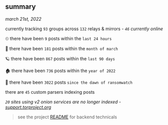 
## summary
_march 21st, 2022_

currently tracking `93` groups across `132` relays & mirrors - _`46` currently online_

⏲ there have been `9` posts within the `last 24 hours`

🦈 there have been `181` posts within the `month of march`

🪐 there have been `867` posts within the `last 90 days`

🏚 there have been `736` posts within the `year of 2022`

🦕 there have been `3022` posts `since the dawn of ransomwatch`

there are `45` custom parsers indexing posts

_`20` sites using v2 onion services are no longer indexed - [support.torproject.org](https://support.torproject.org/onionservices/v2-deprecation/)_

> see the project [README](https://github.com/thetanz/ransomwatch#ransomwatch--) for backend technicals
